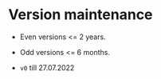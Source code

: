 # Version maintenance

- Even versions <= 2 years.
- Odd versions <= 6 months.

- `v0` till 27.07.2022 